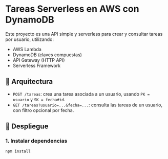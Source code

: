 # Tareas Serverless en AWS con DynamoDB

Este proyecto es una API simple y serverless para crear y consultar tareas por usuario, utilizando:

- AWS Lambda
- DynamoDB (claves compuestas)
- API Gateway (HTTP API)
- Serverless Framework

## 🧱 Arquitectura

- `POST /tareas`: crea una tarea asociada a un usuario, usando `PK = usuario` y `SK = fecha#id`.
- `GET /tareas?usuario=...&fecha=...`: consulta las tareas de un usuario, con filtro opcional por fecha.

## 🚀 Despliegue

### 1. Instalar dependencias

```bash
npm install
